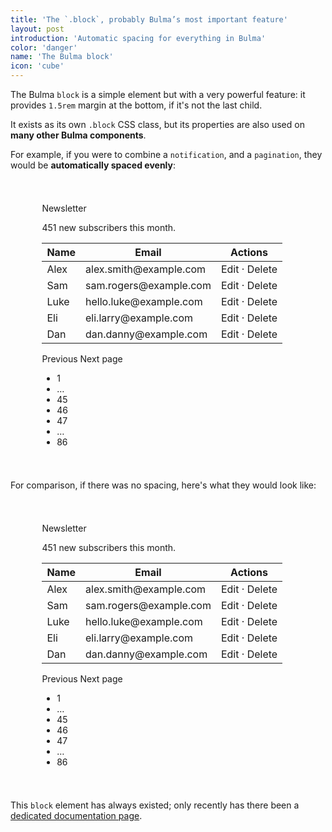 ```yaml
---
title: 'The `.block`, probably Bulma’s most important feature'
layout: post
introduction: 'Automatic spacing for everything in Bulma'
color: 'danger'
name: 'The Bulma block'
icon: 'cube'
---
```


The Bulma `block` is a simple element but with a very powerful feature: it provides `1.5rem` margin at the bottom, if it's not the last child.

It exists as its own `.block` CSS class, but its properties are also used on **many other Bulma components**.

For example, if you were to combine a `notification`, and a `pagination`, they would be **automatically spaced evenly**:

<div class="block is-size-6" style="margin-left: auto; margin-right: auto; max-width: 80%; padding: 1.5rem;">
  <p class="title mb-5">Newsletter</p>

  <div class="notification is-success">
    451 new subscribers this month.
  </div>

  <table class="table mb-5 is-bordered is-striped is-hoverable is-fullwidth">
    <thead>
      <tr>
        <th>Name</th>
        <th>Email</th>
        <th>Actions</th>
      </tr>
    </thead>
    <tbody>
      <tr>
        <td>Alex</td>
        <td>alex.smith@example.com</td>
        <td><a>Edit</a> · <a>Delete</a></td>
      </tr>
      <tr>
        <td>Sam</td>
        <td>sam.rogers@example.com</td>
        <td><a>Edit</a> · <a>Delete</a></td>
      </tr>
      <tr>
        <td>Luke</td>
        <td>hello.luke@example.com</td>
        <td><a>Edit</a> · <a>Delete</a></td>
      </tr>
      <tr>
        <td>Eli</td>
        <td>eli.larry@example.com</td>
        <td><a>Edit</a> · <a>Delete</a></td>
      </tr>
      <tr>
        <td>Dan</td>
        <td>dan.danny@example.com</td>
        <td><a>Edit</a> · <a>Delete</a></td>
      </tr>
    </tbody>
  </table>

  <nav class="pagination" role="navigation" aria-label="pagination">
    <a class="pagination-previous">Previous</a>
    <a class="pagination-next">Next page</a>
    <ul class="pagination-list ml-0 mt-0">
      <li class="mt-0">
        <a class="pagination-link" aria-label="Goto page 1">1</a>
      </li>
      <li class="mt-0">
        <span class="pagination-ellipsis">&hellip;</span>
      </li>
      <li class="mt-0">
        <a class="pagination-link" aria-label="Goto page 45">45</a>
      </li>
      <li class="mt-0">
        <a class="pagination-link is-current" aria-label="Page 46" aria-current="page">46</a>
      </li>
      <li class="mt-0">
        <a class="pagination-link" aria-label="Goto page 47">47</a>
      </li>
      <li class="mt-0">
        <span class="pagination-ellipsis">&hellip;</span>
      </li>
      <li class="mt-0">
        <a class="pagination-link" aria-label="Goto page 86">86</a>
      </li>
    </ul>
  </nav>
</div>

For comparison, if there was no spacing, here's what they would look like:

<div class="block is-size-6" style="margin-left: auto; margin-right: auto; max-width: 80%; padding: 1.5rem;">
  <p class="title mb-0">Newsletter</p>

  <div class="notification is-success mb-0">
    451 new subscribers this month.
  </div>

  <table class="table is-bordered is-striped is-hoverable is-fullwidth mb-0">
    <thead>
      <tr>
        <th>Name</th>
        <th>Email</th>
        <th>Actions</th>
      </tr>
    </thead>
    <tbody>
      <tr>
        <td>Alex</td>
        <td>alex.smith@example.com</td>
        <td><a>Edit</a> · <a>Delete</a></td>
      </tr>
      <tr>
        <td>Sam</td>
        <td>sam.rogers@example.com</td>
        <td><a>Edit</a> · <a>Delete</a></td>
      </tr>
      <tr>
        <td>Luke</td>
        <td>hello.luke@example.com</td>
        <td><a>Edit</a> · <a>Delete</a></td>
      </tr>
      <tr>
        <td>Eli</td>
        <td>eli.larry@example.com</td>
        <td><a>Edit</a> · <a>Delete</a></td>
      </tr>
      <tr>
        <td>Dan</td>
        <td>dan.danny@example.com</td>
        <td><a>Edit</a> · <a>Delete</a></td>
      </tr>
    </tbody>
  </table>

  <nav class="pagination mb-0" role="navigation" aria-label="pagination">
    <a class="pagination-previous">Previous</a>
    <a class="pagination-next">Next page</a>
    <ul class="pagination-list ml-0 mt-0">
      <li class="mt-0">
        <a class="pagination-link" aria-label="Goto page 1">1</a>
      </li>
      <li class="mt-0">
        <span class="pagination-ellipsis">&hellip;</span>
      </li>
      <li class="mt-0">
        <a class="pagination-link" aria-label="Goto page 45">45</a>
      </li>
      <li class="mt-0">
        <a class="pagination-link is-current" aria-label="Page 46" aria-current="page">46</a>
      </li>
      <li class="mt-0">
        <a class="pagination-link" aria-label="Goto page 47">47</a>
      </li>
      <li class="mt-0">
        <span class="pagination-ellipsis">&hellip;</span>
      </li>
      <li class="mt-0">
        <a class="pagination-link" aria-label="Goto page 86">86</a>
      </li>
    </ul>
  </nav>
</div>

This `block` element has always existed; only recently has there been a <a href="/documentation/elements/block/">dedicated documentation page</a>.
